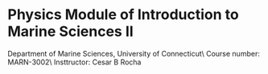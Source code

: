 # Physics Module of Introduction to Marine Sciences II
Department of Marine Sciences, University of Connecticut\\
Course number: MARN-3002\\
Insttructor: Cesar B Rocha

